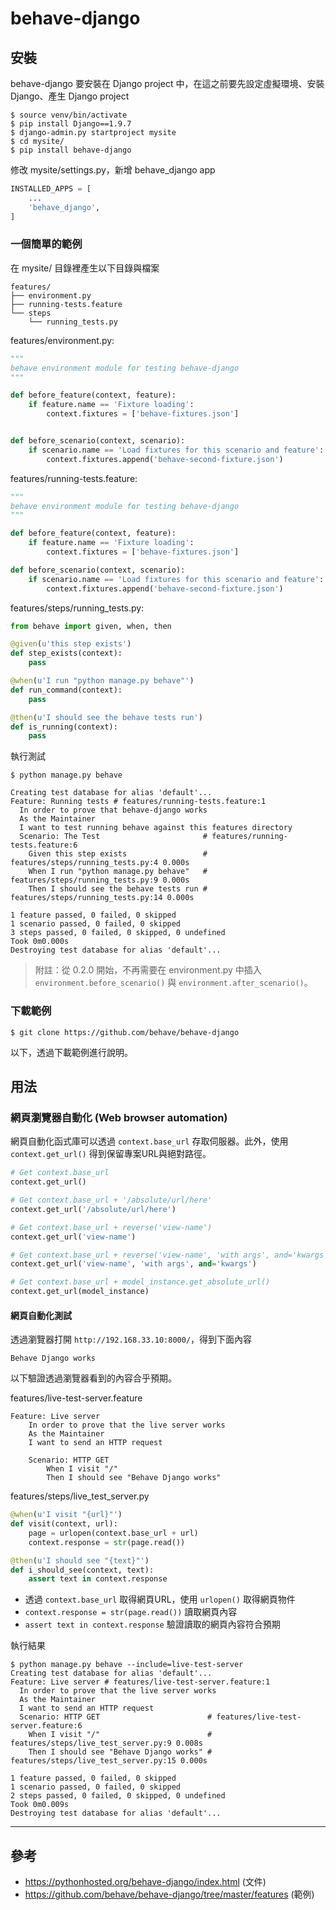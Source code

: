 # behave-django

## 安裝

behave-django 要安裝在 Django project 中，在這之前要先設定虛擬環境、安裝 Django、產生 Django project

```shell
$ source venv/bin/activate
$ pip install Django==1.9.7
$ django-admin.py startproject mysite
$ cd mysite/
$ pip install behave-django
```

修改 mysite/settings.py，新增 behave_django app
```python
INSTALLED_APPS = [
    ...
    'behave_django',
]
```

### 一個簡單的範例

在 mysite/ 目錄裡產生以下目錄與檔案
```
features/
├── environment.py
├── running-tests.feature
└── steps
    └── running_tests.py
```

features/environment.py:
```python
"""
behave environment module for testing behave-django
"""

def before_feature(context, feature):
    if feature.name == 'Fixture loading':
        context.fixtures = ['behave-fixtures.json']


def before_scenario(context, scenario):
    if scenario.name == 'Load fixtures for this scenario and feature':
        context.fixtures.append('behave-second-fixture.json')
```

features/running-tests.feature:
```python
"""
behave environment module for testing behave-django
"""

def before_feature(context, feature):
    if feature.name == 'Fixture loading':
        context.fixtures = ['behave-fixtures.json']

def before_scenario(context, scenario):
    if scenario.name == 'Load fixtures for this scenario and feature':
        context.fixtures.append('behave-second-fixture.json')
```

features/steps/running_tests.py:
```python
from behave import given, when, then

@given(u'this step exists')
def step_exists(context):
    pass

@when(u'I run "python manage.py behave"')
def run_command(context):
    pass

@then(u'I should see the behave tests run')
def is_running(context):
    pass
```

執行測試
```shell
$ python manage.py behave

Creating test database for alias 'default'...
Feature: Running tests # features/running-tests.feature:1
  In order to prove that behave-django works
  As the Maintainer
  I want to test running behave against this features directory
  Scenario: The Test                       # features/running-tests.feature:6
    Given this step exists                 # features/steps/running_tests.py:4 0.000s
    When I run "python manage.py behave"   # features/steps/running_tests.py:9 0.000s
    Then I should see the behave tests run # features/steps/running_tests.py:14 0.000s

1 feature passed, 0 failed, 0 skipped
1 scenario passed, 0 failed, 0 skipped
3 steps passed, 0 failed, 0 skipped, 0 undefined
Took 0m0.000s
Destroying test database for alias 'default'...
```

> 附註：從 0.2.0 開始，不再需要在 environment.py 中插入 `environment.before_scenario()` 與 `environment.after_scenario()`。

### 下載範例

```shell
$ git clone https://github.com/behave/behave-django
```

以下，透過下載範例進行說明。

## 用法

### 網頁瀏覽器自動化 (Web browser automation)

網頁自動化函式庫可以透過 `context.base_url` 存取伺服器。此外，使用 `context.get_url()` 得到保留專案URL與絕對路徑。

```python
# Get context.base_url
context.get_url()

# Get context.base_url + '/absolute/url/here'
context.get_url('/absolute/url/here')

# Get context.base_url + reverse('view-name')
context.get_url('view-name')

# Get context.base_url + reverse('view-name', 'with args', and='kwargs')
context.get_url('view-name', 'with args', and='kwargs')

# Get context.base_url + model_instance.get_absolute_url()
context.get_url(model_instance)
```


#### 網頁自動化測試

透過瀏覽器打開 `http://192.168.33.10:8000/`，得到下面內容
```
Behave Django works
```

以下驗證透過瀏覽器看到的內容合乎預期。

features/live-test-server.feature
```
Feature: Live server
    In order to prove that the live server works
    As the Maintainer
    I want to send an HTTP request

    Scenario: HTTP GET
        When I visit "/"
        Then I should see "Behave Django works"
```

features/steps/live_test_server.py
```python
@when(u'I visit "{url}"')
def visit(context, url):
    page = urlopen(context.base_url + url)
    context.response = str(page.read())

@then(u'I should see "{text}"')
def i_should_see(context, text):
    assert text in context.response
```
- 透過 `context.base_url` 取得網頁URL，使用 `urlopen()` 取得網頁物件
- `context.response = str(page.read())` 讀取網頁內容
- `assert text in context.response` 驗證讀取的網頁內容符合預期

執行結果
```shell
$ python manage.py behave --include=live-test-server
Creating test database for alias 'default'...
Feature: Live server # features/live-test-server.feature:1
  In order to prove that the live server works
  As the Maintainer
  I want to send an HTTP request
  Scenario: HTTP GET                        # features/live-test-server.feature:6
    When I visit "/"                        # features/steps/live_test_server.py:9 0.008s
    Then I should see "Behave Django works" # features/steps/live_test_server.py:15 0.000s

1 feature passed, 0 failed, 0 skipped
1 scenario passed, 0 failed, 0 skipped
2 steps passed, 0 failed, 0 skipped, 0 undefined
Took 0m0.009s
Destroying test database for alias 'default'...
```


----
## 參考

- https://pythonhosted.org/behave-django/index.html (文件)
- https://github.com/behave/behave-django/tree/master/features (範例)
